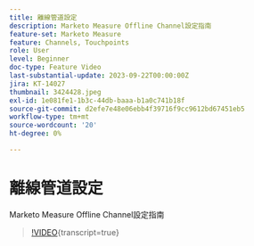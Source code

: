 ```yaml
---
title: 離線管道設定
description: Marketo Measure Offline Channel設定指南
feature-set: Marketo Measure
feature: Channels, Touchpoints
role: User
level: Beginner
doc-type: Feature Video
last-substantial-update: 2023-09-22T00:00:00Z
jira: KT-14027
thumbnail: 3424428.jpeg
exl-id: 1e081fe1-1b3c-44db-baaa-b1a0c741b18f
source-git-commit: d2efe7e48e06ebb4f39716f9cc9612bd67451eb5
workflow-type: tm+mt
source-wordcount: '20'
ht-degree: 0%

---
```


# 離線管道設定

Marketo Measure Offline Channel設定指南

>[!VIDEO](https://video.tv.adobe.com/v/3424428/?learn=on){transcript=true}
